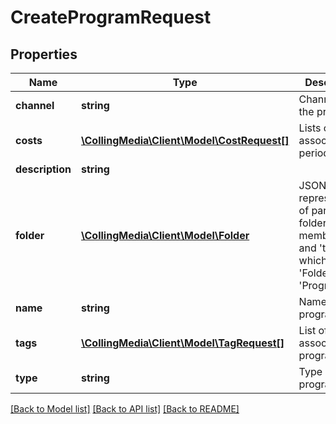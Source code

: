 # CreateProgramRequest

## Properties
Name | Type | Description | Notes
------------ | ------------- | ------------- | -------------
**channel** | **string** | Channel of the program | [optional] 
**costs** | [**\CollingMedia\Client\Model\CostRequest[]**](CostRequest.md) | Lists of associated period costs | [optional] 
**description** | **string** |  | [optional] 
**folder** | [**\CollingMedia\Client\Model\Folder**](Folder.md) | JSON representation of parent folder, with members &#39;id&#39;, and &#39;type&#39; which may be &#39;Folder&#39; or &#39;Program&#39; | 
**name** | **string** | Name of the program | [optional] 
**tags** | [**\CollingMedia\Client\Model\TagRequest[]**](TagRequest.md) | List of associated program tags | [optional] 
**type** | **string** | Type of the program | [optional] 

[[Back to Model list]](../README.md#documentation-for-models) [[Back to API list]](../README.md#documentation-for-api-endpoints) [[Back to README]](../README.md)


